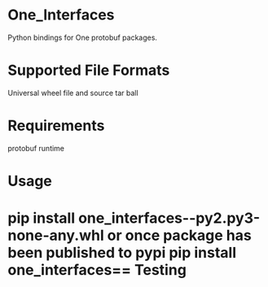 One_Interfaces
==============
Python bindings for One protobuf packages.

Supported File Formats
======================
Universal wheel file and source tar ball

Requirements
============
protobuf runtime

Usage
=====
pip install one_interfaces-<version>-py2.py3-none-any.whl
or once package has been published to pypi
pip install one_interfaces==<version>
Testing
=======

